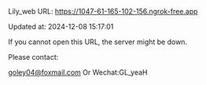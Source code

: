 Lily_web URL: https://1047-61-165-102-156.ngrok-free.app

Updated at: 2024-12-08 15:17:01

If you cannot open this URL, the server might be down.

Please contact: 

goley04@foxmail.com Or Wechat:GL_yeaH